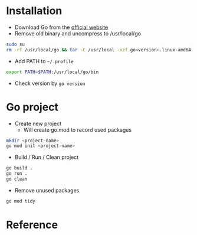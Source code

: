 # Installation

* Download Go from the [official website](https://golang.org/doc/install)
* Remove old binary and uncompress to /usr/local/go

```bash
sudo su
rm -rf /usr/local/go && tar -C /usr/local -xzf go<version>.linux-amd64.tar.gz
```

* Add PATH to `~/.profile`

```bash
export PATH=$PATH:/usr/local/go/bin
```

* Check version by `go version`

# Go project

* Create new project
  - Will create go.mod to record used packages

```bash
mkdir <project-name>
go mod init <project-name>
```

* Build / Run / Clean project

```bash
go build .
go run .
go clean
```

* Remove unused packages

```bash
go mod tidy
```

# Reference
